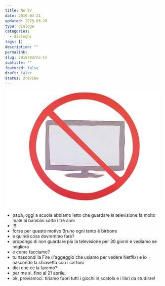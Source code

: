 ```yaml
---
title: No TV
date: 2019-03-21
updated: 2023-08-20
type: dialogo
categories:
  - dialoghi
tags: []
description: ""
permalink: 
slug: 2019/03/no-tv
subtitle: ""
featured: false
draft: false
status: 2review
---
```

![](../../../assets/img/post/2019/no-tv-featured.jpg)
- papà, oggi a scuola abbiamo letto che guardare la televisione fa molto male ai bambini sotto i tre anni
- !!!
- forse per questo motivo Bruno ogni tanto è birbone
- e quindi cosa dovremmo fare?
- propongo di non guardare più la televisione per 30 giorni e vediamo se migliora
- e come facciamo?
- tu nascondi la Fire (l'aggeggio che usiamo per vedere Netflix) e io nascondo la chiavetta con i cartoni
- dici che ce la faremo?
- per me si. fino al 21 aprile.
- ok, proviamoci. tiriamo fuori tutti i giochi in scatola e i libri da studiare!
